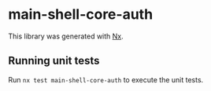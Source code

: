 # main-shell-core-auth

This library was generated with [Nx](https://nx.dev).

## Running unit tests

Run `nx test main-shell-core-auth` to execute the unit tests.
